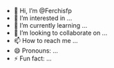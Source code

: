 - 👋 Hi, I’m @Ferchisfp
- 👀 I’m interested in ...
- 🌱 I’m currently learning ...
- 💞️ I’m looking to collaborate on ...
- 📫 How to reach me ...
- 😄 Pronouns: ...
- ⚡ Fun fact: ...

<!---
Ferchisfp/Ferchisfp is a ✨ special ✨ repository because its `README.md` (this file) appears on your GitHub profile.
You can click the Preview link to take a look at your changes.
--->
